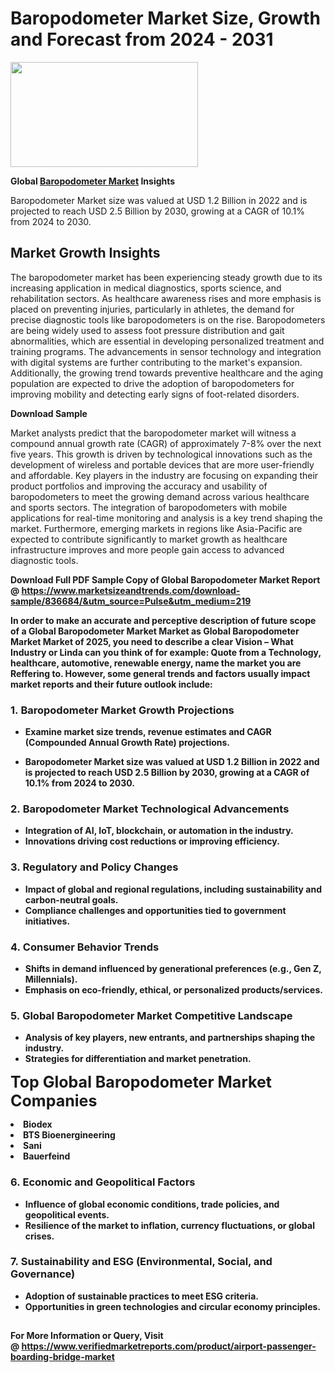 <H1>Baropodometer Market Size, Growth and Forecast from 2024 - 2031</H1><img class="aligncenter size-medium wp-image-584254" src="https://thirdeyenews.in/wp-content/uploads/2024/09/Global-Market-Research-300x168.jpeg" alt="" width="300" height="168" /><p><strong>Global&nbsp;<a href="https://www.marketsizeandtrends.com/download-sample/836684/&amp;utm_source=Pulse&amp;utm_medium=219">Baropodometer Market</a> Insights</strong></p><p>Baropodometer Market size was valued at USD 1.2 Billion in 2022 and is projected to reach USD 2.5 Billion by 2030, growing at a CAGR of 10.1% from 2024 to 2030.</p><p><h2>Market Growth Insights</h2> <p>The baropodometer market has been experiencing steady growth due to its increasing application in medical diagnostics, sports science, and rehabilitation sectors. As healthcare awareness rises and more emphasis is placed on preventing injuries, particularly in athletes, the demand for precise diagnostic tools like baropodometers is on the rise. Baropodometers are being widely used to assess foot pressure distribution and gait abnormalities, which are essential in developing personalized treatment and training programs. The advancements in sensor technology and integration with digital systems are further contributing to the market's expansion. Additionally, the growing trend towards preventive healthcare and the aging population are expected to drive the adoption of baropodometers for improving mobility and detecting early signs of foot-related disorders.</p> <p><strong>Download Sample</strong></p> <p>Market analysts predict that the baropodometer market will witness a compound annual growth rate (CAGR) of approximately 7-8% over the next five years. This growth is driven by technological innovations such as the development of wireless and portable devices that are more user-friendly and affordable. Key players in the industry are focusing on expanding their product portfolios and improving the accuracy and usability of baropodometers to meet the growing demand across various healthcare and sports sectors. The integration of baropodometers with mobile applications for real-time monitoring and analysis is a key trend shaping the market. Furthermore, emerging markets in regions like Asia-Pacific are expected to contribute significantly to market growth as healthcare infrastructure improves and more people gain access to advanced diagnostic tools. <p><strong></p><p><span class=""><strong>Download Full PDF Sample Copy of Global Baropodometer Market Report</strong> @ <a href="https://www.marketsizeandtrends.com/download-sample/836684/&amp;utm_source=Pulse&amp;utm_medium=219" target="_blank">https://www.marketsizeandtrends.com/download-sample/836684/&amp;utm_source=Pulse&amp;utm_medium=219</a></span></p><p>In order to make an accurate and perceptive description of future scope of a Global&nbsp;Baropodometer Market Market as Global&nbsp;Baropodometer Market Market of 2025, you need to describe a clear Vision &ndash; What Industry or Linda can you think of for example: Quote from a Technology, healthcare, automotive, renewable energy, name the market you are Reffering to. However, some general trends and factors usually impact market reports and their future outlook include:</p><h3>1.&nbsp;<strong>Baropodometer Market Growth Projections</strong></h3><ul><li>Examine market size trends, revenue estimates and CAGR (Compounded Annual Growth Rate) projections.</li><li><p>Baropodometer Market size was valued at USD 1.2 Billion in 2022 and is projected to reach USD 2.5 Billion by 2030, growing at a CAGR of 10.1% from 2024 to 2030.</p></li></ul><h3>2.&nbsp;<strong>Baropodometer Market Technological Advancements</strong></h3><ul><li>Integration of AI, IoT, blockchain, or automation in the industry.</li><li>Innovations driving cost reductions or improving efficiency.</li></ul><h3>3.&nbsp;<strong>Regulatory and Policy Changes</strong></h3><ul><li>Impact of global and regional regulations, including sustainability and carbon-neutral goals.</li><li>Compliance challenges and opportunities tied to government initiatives.</li></ul><h3>4.&nbsp;<strong>Consumer Behavior Trends</strong></h3><ul><li>Shifts in demand influenced by generational preferences (e.g., Gen Z, Millennials).</li><li>Emphasis on eco-friendly, ethical, or personalized products/services.</li></ul><h3>5.&nbsp;<strong>Global Baropodometer Market Competitive Landscape</strong></h3><ul><li>Analysis of key players, new entrants, and partnerships shaping the industry.</li><li>Strategies for differentiation and market penetration.</li></ul><p data-pm-slice="1 1 []"><span style="color: inherit; font-family: inherit; font-size: 25px;">Top Global Baropodometer Market Companies</span></p><div class="" data-test-id=""><p><li>Biodex</li><li> BTS Bioenergineering</li><li> Sani</li><li> Bauerfeind</li></p></div><h3>6.&nbsp;<strong>Economic and Geopolitical Factors</strong></h3><ul><li>Influence of global economic conditions, trade policies, and geopolitical events.</li><li>Resilience of the market to inflation, currency fluctuations, or global crises.</li></ul><h3>7.&nbsp;<strong>Sustainability and ESG (Environmental, Social, and Governance)</strong></h3><ul><li>Adoption of sustainable practices to meet ESG criteria.</li><li>Opportunities in green technologies and circular economy principles.</li></ul><h2><strong style="font-size: 14px;">For More Information or Query, Visit @&nbsp;</strong><a style="background-color: #ffffff; font-size: 14px;" href="https://www.marketsizeandtrends.com/report/baropodometer-market/" target="_blank">https://www.verifiedmarketreports.com/product/airport-passenger-boarding-bridge-market</a></h2>
